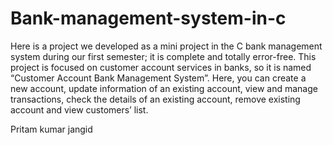 # Bank-management-system-in-c
Here is a project we developed as a mini project in the C bank management system during our first semester; it is complete and totally error-free. This project is focused on customer account services in banks, so it is named “Customer Account Bank Management System”.  Here, you can create a new account, update information of an existing account, view and manage transactions, check the details of an existing account, remove existing account and view customers’ list.

Pritam kumar 
jangid

